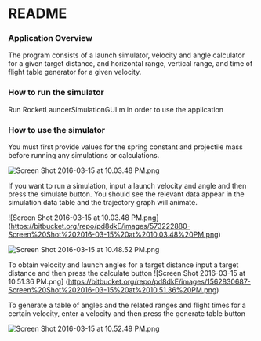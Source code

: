 # README #

### Application Overview ###

The program consists of a launch simulator, velocity and angle calculator for a given target distance, and horizontal range, vertical range, and time of flight table generator for a given velocity. 

### How to run the simulator ###

Run RocketLauncerSimulationGUI.m in order to use the application

### How to use the simulator ###

You must first provide values for the spring constant and projectile mass before running any simulations or calculations. 

![Screen Shot 2016-03-15 at 10.03.48 PM.png](https://bitbucket.org/repo/pd8dkE/images/810634456-Screen%20Shot%202016-03-15%20at%2010.03.48%20PM.png)

If you want to run a simulation, input a launch velocity and angle and then press the simulate button. You should see the relevant data appear in the simulation data table and the trajectory graph will animate.

![Screen Shot 2016-03-15 at 10.03.48 PM.png]
(https://bitbucket.org/repo/pd8dkE/images/573222880-Screen%20Shot%202016-03-15%20at%2010.03.48%20PM.png)

![Screen Shot 2016-03-15 at 10.48.52 PM.png](https://bitbucket.org/repo/pd8dkE/images/650246570-Screen%20Shot%202016-03-15%20at%2010.48.52%20PM.png)

To obtain velocity and launch angles for a target distance input a target distance and then press the calculate button
![Screen Shot 2016-03-15 at 10.51.36 PM.png]
(https://bitbucket.org/repo/pd8dkE/images/1562830687-Screen%20Shot%202016-03-15%20at%2010.51.36%20PM.png)

To generate a table of angles and the related ranges and flight times for a certain velocity, enter a velocity and then press the generate table button

![Screen Shot 2016-03-15 at 10.52.49 PM.png](https://bitbucket.org/repo/pd8dkE/images/1951756631-Screen%20Shot%202016-03-15%20at%2010.52.49%20PM.png)